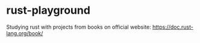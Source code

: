 # rust-playground

Studying rust with projects from books on official website: https://doc.rust-lang.org/book/
